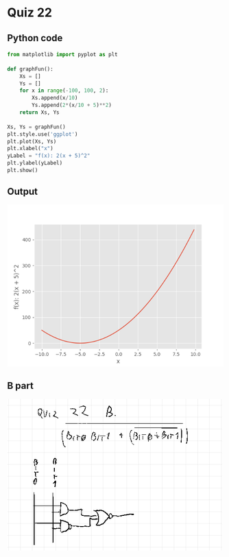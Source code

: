 # Quiz 22
## Python code
```python
from matplotlib import pyplot as plt

def graphFun():
    Xs = []
    Ys = []
    for x in range(-100, 100, 2):
        Xs.append(x/10)
        Ys.append(2*(x/10 + 5)**2)
    return Xs, Ys

Xs, Ys = graphFun()
plt.style.use('ggplot')
plt.plot(Xs, Ys)
plt.xlabel("x")
yLabel = "f(x): 2(x + 5)^2"
plt.ylabel(yLabel)
plt.show()
```

## Output
![](/assets/q22.png)

## B part
![](/assets/bpart/q22.png)

